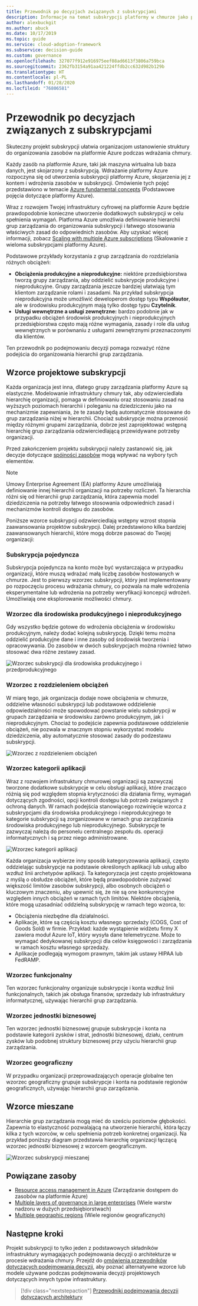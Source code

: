 ```yaml
---
title: Przewodnik po decyzjach związanych z subskrypcjami
description: Informacje na temat subskrypcji platformy w chmurze jako podstawowej usługi w przypadku migracji na platformę Azure.
author: alexbuckgit
ms.author: abuck
ms.date: 10/17/2019
ms.topic: guide
ms.service: cloud-adoption-framework
ms.subservice: decision-guide
ms.custom: governance
ms.openlocfilehash: 327077f912e916975eef08ad6613f3806a759bca
ms.sourcegitcommit: 2362fb3154a91aa421224ffdb2cc632d982b129b
ms.translationtype: HT
ms.contentlocale: pl-PL
ms.lasthandoff: 01/28/2020
ms.locfileid: "76806581"
---
```

# <a name="subscription-decision-guide"></a>Przewodnik po decyzjach związanych z subskrypcjami

Skuteczny projekt subskrypcji ułatwia organizacjom ustanowienie struktury do organizowania zasobów na platformie Azure podczas wdrażania chmury.

Każdy zasób na platformie Azure, taki jak maszyna wirtualna lub baza danych, jest skojarzony z subskrypcją. Wdrażanie platformy Azure rozpoczyna się od utworzenia subskrypcji platformy Azure, skojarzenia jej z kontem i wdrożenia zasobów w subskrypcji. Omówienie tych pojęć przedstawiono w temacie [Azure fundamental concepts](../../ready/considerations/fundamental-concepts.md) (Podstawowe pojęcia dotyczące platformy Azure).

Wraz z rozwojem Twojej infrastruktury cyfrowej na platformie Azure będzie prawdopodobnie konieczne utworzenie dodatkowych subskrypcji w celu spełnienia wymagań. Platforma Azure umożliwia definiowanie hierarchii grup zarządzania do organizowania subskrypcji i łatwego stosowania właściwych zasad do odpowiednich zasobów. Aby uzyskać więcej informacji, zobacz [Scaling with multiple Azure subscriptions](../../ready/azure-best-practices/scaling-subscriptions.md) (Skalowanie z wieloma subskrypcjami platformy Azure).

Podstawowe przykłady korzystania z grup zarządzania do rozdzielania różnych obciążeń:

- **Obciążenia produkcyjne a nieprodukcyjne:** niektóre przedsiębiorstwa tworzą grupy zarządzania, aby oddzielić subskrypcje produkcyjne i nieprodukcyjne. Grupy zarządzania jeszcze bardziej ułatwiają tym klientom zarządzanie rolami i zasadami. Na przykład subskrypcja nieprodukcyjna może umożliwić deweloperom dostęp typu **Współautor**, ale w środowisku produkcyjnym mają tylko dostęp typu **Czytelnik**.
- **Usługi wewnętrzne a usługi zewnętrzne:** bardzo podobnie jak w przypadku obciążeń środowisk produkcyjnych i nieprodukcyjnych przedsiębiorstwa często mają różne wymagania, zasady i role dla usług wewnętrznych w porównaniu z usługami zewnętrznymi przeznaczonymi dla klientów.

Ten przewodnik po podejmowaniu decyzji pomaga rozważyć różne podejścia do organizowania hierarchii grup zarządzania.

## <a name="subscription-design-patterns"></a>Wzorce projektowe subskrypcji

Każda organizacja jest inna, dlatego grupy zarządzania platformy Azure są elastyczne. Modelowanie infrastruktury chmury tak, aby odzwierciedlała hierarchię organizacji, pomaga w definiowaniu oraz stosowaniu zasad na wyższych poziomach hierarchii i poleganiu na dziedziczeniu jako na mechanizmie zapewniania, że te zasady będą automatycznie stosowane do grup zarządzania niżej w hierarchii. Chociaż subskrypcje można przenosić między różnymi grupami zarządzania, dobrze jest zaprojektować wstępną hierarchię grup zarządzania odzwierciedlającą przewidywane potrzeby organizacji.

Przed zakończeniem projektu subskrypcji należy zastanowić się, jak decyzje dotyczące [spójności zasobów](../resource-consistency/index.md) mogą wpływać na wybory tych elementów.

> [!NOTE]
> Umowy Enterprise Agreement (EA) platformy Azure umożliwiają definiowanie innej hierarchii organizacji na potrzeby rozliczeń. Ta hierarchia różni się od hierarchii grup zarządzania, która zapewnia model dziedziczenia na potrzeby łatwego stosowania odpowiednich zasad i mechanizmów kontroli dostępu do zasobów.

Poniższe wzorce subskrypcji odzwierciedlają wstępny wzrost stopnia zaawansowania projektów subskrypcji. Dalej przedstawiono kilka bardziej zaawansowanych hierarchii, które mogą dobrze pasować do Twojej organizacji:

### <a name="single-subscription"></a>Subskrypcja pojedyncza

Subskrypcja pojedyncza na konto może być wystarczająca w przypadku organizacji, które muszą wdrażać małą liczbę zasobów hostowanych w chmurze. Jest to pierwszy wzorzec subskrypcji, który jest implementowany po rozpoczęciu procesu wdrażania chmury, co pozwala na małe wdrożenia eksperymentalne lub wdrożenia na potrzeby weryfikacji koncepcji wdrożeń. Umożliwiają one eksplorowanie możliwości chmury.

### <a name="production-and-nonproduction-pattern"></a>Wzorzec dla środowiska produkcyjnego i nieprodukcyjnego

Gdy wszystko będzie gotowe do wdrożenia obciążenia w środowisku produkcyjnym, należy dodać kolejną subskrypcję. Dzięki temu można oddzielić produkcyjne dane i inne zasoby od środowisk tworzenia i opracowywania. Do zasobów w dwóch subskrypcjach można również łatwo stosować dwa różne zestawy zasad.

![Wzorzec subskrypcji dla środowiska produkcyjnego i przedprodukcyjnego](../../_images/ready/basic-subscription-model.png)

### <a name="workload-separation-pattern"></a>Wzorzec z rozdzieleniem obciążeń

W miarę tego, jak organizacja dodaje nowe obciążenia w chmurze, oddzielne własności subskrypcji lub podstawowe oddzielenie odpowiedzialności może spowodować powstanie wielu subskrypcji w grupach zarządzania w środowisku zarówno produkcyjnym, jak i nieprodukcyjnym. Chociaż to podejście zapewnia podstawowe oddzielenie obciążeń, nie pozwala w znacznym stopniu wykorzystać modelu dziedziczenia, aby automatycznie stosować zasady do podzestawu subskrypcji.

![Wzorzec z rozdzieleniem obciążeń](../../_images/ready/management-group-hierarchy.png)

### <a name="application-category-pattern"></a>Wzorzec kategorii aplikacji

Wraz z rozwojem infrastruktury chmurowej organizacji są zazwyczaj tworzone dodatkowe subskrypcje w celu obsługi aplikacji, które znacząco różnią się pod względem stopnia krytyczności dla działania firmy, wymagań dotyczących zgodności, opcji kontroli dostępu lub potrzeb związanych z ochroną danych. W ramach podejścia stanowiącego rozwinięcie wzorca z subskrypcjami dla środowiska produkcyjnego i nieprodukcyjnego te kategorie subskrypcji są zorganizowane w ramach grup zarządzania środowiska produkcyjnego lub nieprodukcyjnego. Subskrypcje te zazwyczaj należą do personelu centralnego zespołu ds. operacji informatycznych i są przez niego administrowane.

![Wzorzec kategorii aplikacji](../../_images/infra-subscriptions/application.png)

Każda organizacja wybierze inny sposób kategoryzowania aplikacji, często oddzielając subskrypcje na podstawie określonych aplikacji lub usług albo wzdłuż linii archetypów aplikacji. Ta kategoryzacja jest często projektowana z myślą o obsłudze obciążeń, które będą prawdopodobnie zużywać większość limitów zasobów subskrypcji, albo osobnych obciążeń o kluczowym znaczeniu, aby upewnić się, że nie są one konkurencyjne względem innych obciążeń w ramach tych limitów. Niektóre obciążenia, które mogą uzasadniać oddzielną subskrypcję w ramach tego wzorca, to:

- Obciążenia niezbędne dla działalności.
- Aplikacje, które są częścią kosztu własnego sprzedaży (COGS, Cost of Goods Sold) w firmie. Przykład: każde wystąpienie widżetu firmy X zawiera moduł Azure IoT, który wysyła dane telemetryczne. Może to wymagać dedykowanej subskrypcji dla celów księgowości i zarządzania w ramach kosztu własnego sprzedaży.
- Aplikacje podlegają wymogom prawnym, takim jak ustawy HIPAA lub FedRAMP.

### <a name="functional-pattern"></a>Wzorzec funkcjonalny

Ten wzorzec funkcjonalny organizuje subskrypcje i konta wzdłuż linii funkcjonalnych, takich jak obsługa finansów, sprzedaży lub infrastruktury informatycznej, używając hierarchii grup zarządzania.

### <a name="business-unit-pattern"></a>Wzorzec jednostki biznesowej

Ten wzorzec jednostki biznesowej grupuje subskrypcje i konta na podstawie kategorii zysków i strat, jednostki biznesowej, działu, centrum zysków lub podobnej struktury biznesowej przy użyciu hierarchii grup zarządzania.

### <a name="geographic-pattern"></a>Wzorzec geograficzny

W przypadku organizacji przeprowadzających operacje globalne ten wzorzec geograficzny grupuje subskrypcje i konta na podstawie regionów geograficznych, używając hierarchii grup zarządzania.

## <a name="mixed-patterns"></a>Wzorce mieszane

Hierarchie grup zarządzania mogą mieć do sześciu poziomów głębokości. Zapewnia to elastyczność pozwalającą na utworzenie hierarchii, która łączy kilka z tych wzorców, w celu spełnienia potrzeb konkretnej organizacji. Na przykład poniższy diagram przedstawia hierarchię organizacji łączącą wzorzec jednostki biznesowej z wzorcem geograficznym.

![Wzorzec subskrypcji mieszanej](../../_images/infra-subscriptions/mixed.png)

## <a name="related-resources"></a>Powiązane zasoby

- [Resource access management in Azure](../../govern/resource-consistency/resource-access-management.md) (Zarządzanie dostępem do zasobów na platformie Azure)
- [Multiple layers of governance in large enterprises](../../govern/guides/complex/multiple-layers-of-governance.md) (Wiele warstw nadzoru w dużych przedsiębiorstwach)
- [Multiple geographic regions](../regions/index.md) (Wiele regionów geograficznych)

## <a name="next-steps"></a>Następne kroki

Projekt subskrypcji to tylko jeden z podstawowych składników infrastruktury wymagających podejmowania decyzji o architekturze w procesie wdrażania chmury. Przejdź do [omówienia przewodników dotyczących podejmowania decyzji](../index.md), aby poznać alternatywne wzorce lub modele używane podczas podejmowania decyzji projektowych dotyczących innych typów infrastruktury.

> [!div class="nextstepaction"]
> [Przewodniki podejmowania decyzji dotyczących architektury](../index.md)
